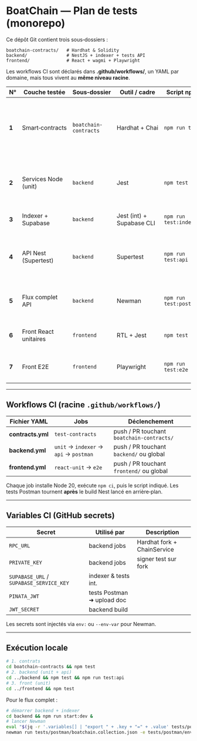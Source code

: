 # BoatChain — Plan de tests (monorepo)

Ce dépôt Git contient trois sous‑dossiers :

```
boatchain-contracts/   # Hardhat & Solidity
backend/               # NestJS + indexer + tests API
frontend/              # React + wagmi + Playwright
```

Les workflows CI sont déclarés dans **.github/workflows/**, un YAML par domaine, mais tous vivent au **même niveau racine**.

| N°    | Couche testée         | Sous‑dossier          | Outil / cadre             | Script npm             | Vérifications clés                                                                                                                                       |
| ----- | --------------------- | --------------------- | ------------------------- | ---------------------- | -------------------------------------------------------------------------------------------------------------------------------------------------------- |
| **1** | Smart‑contracts       | `boatchain-contracts` | Hardhat + Chai            | `npm run test`         | • Rôles `isProfessional`, `INSURER_ROLE`, `MINTER_ROLE`  \• Reverts (`onlyOwner`, `AccessControl`)  \• Événement `BoatEventLogged` émis  \• Gas snapshot |
| **2** | Services Node (unit)  | `backend`             | Jest                      | `npm test`             | • `ChainService.boatExists`  \• `BoatsService.addEvent` → 403 si rôle manquant  \• `mintPassport` renvoie `txHash`                                       |
| **3** | Indexer + Supabase    | `backend`             | Jest (int) + Supabase CLI | `npm run test:indexer` | • Insert `events`, update `cursor`  \• Reprise bloc après restart                                                                                        |
| **4** | API Nest (Supertest)  | `backend`             | Supertest                 | `npm run test:api`     | • `POST /auth/login` 201 + JWT  \• `POST /boats` crée NFT  \• `POST /boats/:id/events` respecte rôles  \• `GET /boats/:id/events` retourne tableau JSON  |
| **5** | Flux complet API      | `backend`             | Newman                    | `npm run test:postman` | Nonce → login → mint → upload → addEvent → GET events  \• Vérifie codes & champs `txHash`, `ipfsHash`                                                    |
| **6** | Front React unitaires | `frontend`            | RTL + Jest                | `npm test`             | • Composant Timeline rend événements  \• Hook `useEvents` fetch & met à jour état                                                                        |
| **7** | Front E2E             | `frontend`            | Playwright                | `npm run test:e2e`     | • Connect wallet → signer login → ajouter événement → timeline mise à jour                                                                               |

---

## Workflows CI (racine `.github/workflows/`)

| Fichier YAML      | Jobs                                   | Déclenchement                             |
| ----------------- | -------------------------------------- | ----------------------------------------- |
| **contracts.yml** | `test-contracts`                       | push / PR touchant `boatchain-contracts/` |
| **backend.yml**   | `unit` → `indexer` → `api` → `postman` | push / PR touchant `backend/` ou global   |
| **frontend.yml**  | `react-unit` → `e2e`                   | push / PR touchant `frontend/` ou global  |

Chaque job installe Node 20, exécute `npm ci`, puis le script indiqué. Les tests Postman tournent **après** le build Nest lancé en arrière‑plan.

---

## Variables CI (GitHub secrets)

| Secret                                  | Utilisé par                | Description                 |
| --------------------------------------- | -------------------------- | --------------------------- |
| `RPC_URL`                               | backend jobs               | Hardhat fork + ChainService |
| `PRIVATE_KEY`                           | backend jobs               | signer test sur fork        |
| `SUPABASE_URL` / `SUPABASE_SERVICE_KEY` | indexer & tests int.       |                             |
| `PINATA_JWT`                            | tests Postman ➜ upload doc |                             |
| `JWT_SECRET`                            | backend build              |                             |

Les secrets sont injectés via `env:` ou `--env-var` pour Newman.

---

## Exécution locale

```bash
# 1. contrats
cd boatchain-contracts && npm test
# 2. backend (unit + api)
cd ../backend && npm test && npm run test:api
# 3. front (unit)
cd ../frontend && npm test
```

Pour le flux complet :

```bash
# démarrer backend + indexer
cd backend && npm run start:dev &
# lancer Newman
eval "$(jq -r '.variables[] | "export " + .key + "=" + .value' tests/postman/env.local.json)"
newman run tests/postman/boatchain.collection.json -e tests/postman/env.local.json
```
